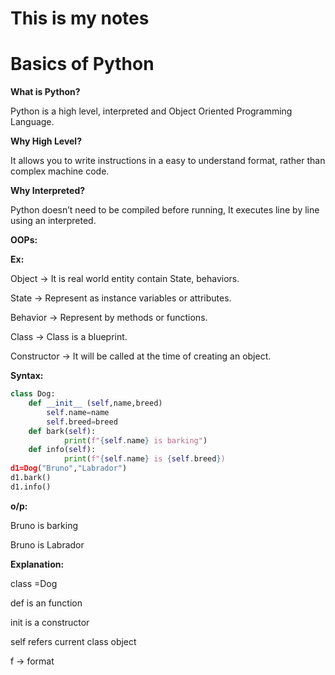 # This is my notes
# Basics of Python

**What is Python?**

Python is a high level, interpreted and Object Oriented Programming Language.

**Why High Level?**

It allows you to write instructions in a easy to understand format, rather than complex machine code.

**Why Interpreted?**

Python doesn’t need to be compiled before running, It executes line by line using an interpreted.

**OOPs:**

**Ex:**

Object → It is real world entity contain State, behaviors. 

State → Represent as instance variables or attributes.

Behavior → Represent by methods or functions.

Class → Class is a blueprint.

Constructor → It will be called at the time of creating an object.

**Syntax:**

```python
class Dog:
	def __init__ (self,name,breed)
	    self.name=name
	    self.breed=breed
	def bark(self):
			print(f"{self.name} is barking")
	def info(self):
			print(f"{self.name} is {self.breed})
d1=Dog("Bruno","Labrador")
d1.bark()
d1.info()
```

**o/p:**

Bruno is barking

Bruno is Labrador

**Explanation:**

class =Dog

def is an function

init is a constructor

self refers current class object

f → format
